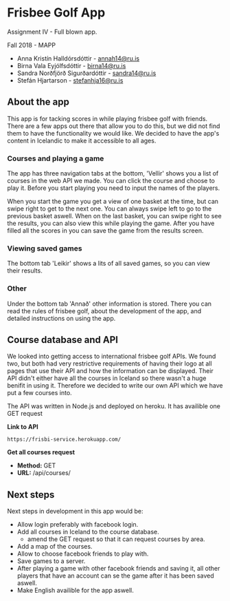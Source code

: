 # Frisbee Golf App

Assignment IV - Full blown app.

Fall 2018 - MAPP

- Anna Kristín Halldórsdóttir - annah14@ru.is
- Birna Vala Eyjólfsdóttir - birna14@ru.is
- Sandra Norðfjörð Sigurðardóttir - sandra14@ru.is
- Stefán Hjartarson - stefanhja16@ru.is

## About the app

This app is for tacking scores in while playing frisbee golf with friends. There are a few apps out there that allow you to do this, but we did not find them to have the functionality we would like. We decided to have the app's content in Icelandic to make it accessible to all ages.

### Courses and playing a game

The app has three navigation tabs at the bottom, 'Vellir' shows you a list of courses in the web API we made. You can click the course and choose to play it. Before you start playing you need to input the names of the players.

When you start the game you get a view of one basket at the time, but can swipe right to get to the next one. You can always swipe left to go to the previous basket aswell. When on the last basket, you can swipe right to see the results, you can also view this while playing the game. After you have filled all the scores in you can save the game from the results screen.

### Viewing saved games

The bottom tab 'Leikir' shows a lits of all saved games, so you can view their results.

### Other

Under the bottom tab 'Annað' other information is stored. There you can read the rules of frisbee golf, about the development of the app, and detailed instructions on using the app.

## Course database and API

We looked into getting access to international frisbee golf APIs. We found two, but both had very restrictive requirements of having their logo at all pages that use their API and how the information can be displayed. Their API didn't either have all the courses in Iceland so there wasn't a huge benifit in using it. Therefore we decided to write our own API which we have put a few courses into.

The API was written in Node.js and deployed on heroku. It has availible one GET request

**Link to API**

```
https://frisbi-service.herokuapp.com/
```

**Get all courses request**

- **Method:** GET
- **URL:** /api/courses/

## Next steps

Next steps in development in this app would be:

- Allow login preferably with facebook login.
- Add all courses in Iceland to the course database.
  - amend the GET request so that it can request courses by area.
- Add a map of the courses.
- Allow to choose facebook friends to play with.
- Save games to a server.
- After playing a game with other facebook friends and saving it, all other players that have an account can se the game after it has been saved aswell.
- Make English availible for the app aswell.
